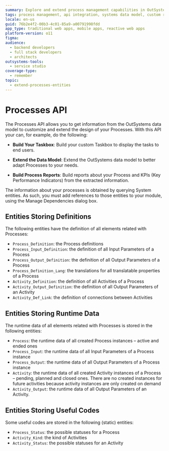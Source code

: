 ```yaml
---
summary: Explore and extend process management capabilities in OutSystems 11 (O11) using the comprehensive Processes API.
tags: process management, api integration, systems data model, custom reporting, process automation
locale: en-us
guid: 76b2e4f2-00b3-4c01-85a9-a00791998fdd
app_type: traditional web apps, mobile apps, reactive web apps
platform-version: o11
figma:
audience:
  - backend developers
  - full stack developers
  - architects
outsystems-tools:
  - service studio
coverage-type:
  - remember
topic:
  - extend-processes-entities
---
```


# Processes API

The Processes API allows you to get information from the OutSystems data model to customize and extend the design of your Processes. With this API your can, for example, do the following:

* **Build Your Taskbox**: Build your custom Taskbox to display the tasks to end users. 

* **Extend the Data Model**: Extend the OutSystems data model to better adapt Processes to your needs. 

* **Build Process Reports**: Build reports about your Process and KPIs (Key Performance Indicators) from the extracted information. 

The information about your processes is obtained by querying System entities. As such, you must add references to those entities to your module, using the Manage Dependencies dialog box.

## Entities Storing Definitions

The following entities have the definition of all elements related with Processes:

* `Process_Definition`: the Process definitions
* `Process_Input_Definition`: the definition of all Input Parameters of a Process
* `Process_Output_Definition`: the definition of all Output Parameters of a Process
* `Process_Definition_Lang`: the translations for all translatable properties of a Process
* `Activity_Definition`: the definition of all Activities of a Process
* `Activity_Output_Definition`: the definition of all Output Parameters of an Activity
* `Activity_Def_Link`: the definition of connections between Activities

## Entities Storing Runtime Data

The runtime data of all elements related with Processes is stored in the following entities:

* `Process`: the runtime data of all created Process instances – active and ended ones
* `Process_Input`: the runtime data of all Input Parameters of a Process instance
* `Process_Output`: the runtime data of all Output Parameters of a Process instance
* `Activity`: the runtime data of all created Activity instances of a Process – pending, planned and closed ones. There are no created instances for future activities because activity instances are only created on demand
* `Activity_Output`: the runtime data of all Output Parameters of an Activity.

## Entities Storing Useful Codes

Some useful codes are stored in the following (static) entities:

* `Process_Status`: the possible statuses for a Process
* `Activity_Kind`: the kind of Activities
* `Activity_Status`: the possible statuses for an Activity
